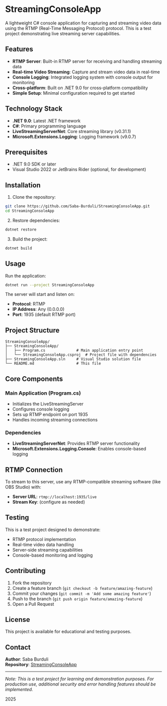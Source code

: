 # StreamingConsoleApp

A lightweight C# console application for capturing and streaming video data using the RTMP (Real-Time Messaging Protocol) protocol. This is a test project demonstrating live streaming server capabilities.

##  Features

- **RTMP Server**: Built-in RTMP server for receiving and handling streaming data
- **Real-time Video Streaming**: Capture and stream video data in real-time
- **Console Logging**: Integrated logging system with console output for monitoring
- **Cross-platform**: Built on .NET 9.0 for cross-platform compatibility
- **Simple Setup**: Minimal configuration required to get started

## Technology Stack

- **.NET 9.0**: Latest .NET framework
- **C#**: Primary programming language
- **LiveStreamingServerNet**: Core streaming library (v0.31.1)
- **Microsoft.Extensions.Logging**: Logging framework (v9.0.7)

##  Prerequisites

- .NET 9.0 SDK or later
- Visual Studio 2022 or JetBrains Rider (optional, for development)

##  Installation

1. Clone the repository:
```bash
git clone https://github.com/Saba-Burduli/StreamingConsoleApp.git
cd StreamingConsoleApp
```

2. Restore dependencies:
```bash
dotnet restore
```

3. Build the project:
```bash
dotnet build
```

##  Usage

Run the application:
```bash
dotnet run --project StreamingConsoleApp
```

The server will start and listen on:
- **Protocol**: RTMP
- **IP Address**: Any (0.0.0.0)
- **Port**: 1935 (default RTMP port)

##  Project Structure

```
StreamingConsoleApp/
├── StreamingConsoleApp/
│   ├── Program.cs              # Main application entry point
│   └── StreamingConsoleApp.csproj  # Project file with dependencies
├── StreamingConsoleApp.sln     # Visual Studio solution file
└── README.md                   # This file
```

##  Core Components

### Main Application (Program.cs)
- Initializes the LiveStreamingServer
- Configures console logging
- Sets up RTMP endpoint on port 1935
- Handles incoming streaming connections

### Dependencies
- **LiveStreamingServerNet**: Provides RTMP server functionality
- **Microsoft.Extensions.Logging.Console**: Enables console-based logging

##  RTMP Connection

To stream to this server, use any RTMP-compatible streaming software (like OBS Studio) with:
- **Server URL**: `rtmp://localhost:1935/live`
- **Stream Key**: (configure as needed)

##  Testing

This is a test project designed to demonstrate:
- RTMP protocol implementation
- Real-time video data handling
- Server-side streaming capabilities
- Console-based monitoring and logging

##  Contributing

1. Fork the repository
2. Create a feature branch (`git checkout -b feature/amazing-feature`)
3. Commit your changes (`git commit -m 'Add some amazing feature'`)
4. Push to the branch (`git push origin feature/amazing-feature`)
5. Open a Pull Request

##  License

This project is available for educational and testing purposes.

##  Contact

**Author**: Saba Burduli  
**Repository**: [StreamingConsoleApp](https://github.com/Saba-Burduli/StreamingConsoleApp)

---

*Note: This is a test project for learning and demonstration purposes. For production use, additional security and error handling features should be implemented.*

2025
